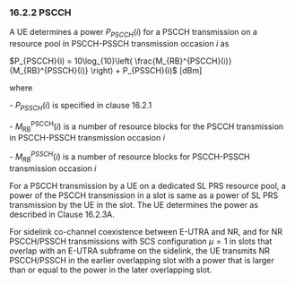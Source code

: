 ### 16.2.2 PSCCH

A UE determines a power $P_{PSCCH}(i)$ for a PSCCH transmission on a
resource pool in PSCCH-PSSCH transmission occasion $i$ as

$P_{PSCCH}(i) = 10\log_{10}\left( \frac{M_{RB}^{PSCCH}(i)}{M_{RB}^{PSSCH}(i)} \right) + P_{PSSCH}(i)$
\[dBm\]

where

\- $P_{PSSCH}(i)$ is specified in clause 16.2.1

\- $M_{\text{RB}}^{\text{PSCCH}}(i)$ is a number of resource blocks for
the PSCCH transmission in PSCCH-PSSCH transmission occasion $i$

\- $M_{RB}^{PSSCH}(i)$ is a number of resource blocks for PSCCH-PSSCH
transmission occasion $i$

For a PSCCH transmission by a UE on a dedicated SL PRS resource pool, a
power of the PSCCH transmission in a slot is same as a power of SL PRS
transmission by the UE in the slot. The UE determines the power as
described in Clause 16.2.3A.

For sidelink co-channel coexistence between E-UTRA and NR, and for NR
PSCCH/PSSCH transmissions with SCS configuration $\mu = 1$ in slots that
overlap with an E-UTRA subframe on the sidelink, the UE transmits NR
PSCCH/PSSCH in the earlier overlapping slot with a power that is larger
than or equal to the power in the later overlapping slot.
